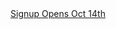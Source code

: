 <div style="text-align: center">
	<a href="/practical/signup" class="button large">Signup Opens Oct 14th</a>
</div>
<br />
